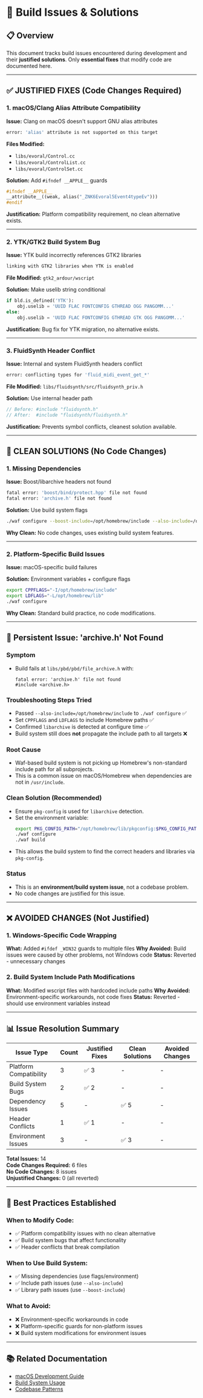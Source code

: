 # 🔧 Build Issues & Solutions

## 📋 Overview

This document tracks build issues encountered during development and their **justified solutions**. Only **essential fixes** that modify code are documented here.

---

## ✅ **JUSTIFIED FIXES (Code Changes Required)**

### 1. **macOS/Clang Alias Attribute Compatibility**

**Issue:** Clang on macOS doesn't support GNU alias attributes

```bash
error: 'alias' attribute is not supported on this target
```

**Files Modified:**

- `libs/evoral/Control.cc`
- `libs/evoral/ControlList.cc`
- `libs/evoral/ControlSet.cc`

**Solution:** Add `#ifndef __APPLE__` guards

```cpp
#ifndef __APPLE__
__attribute__((weak, alias("_ZNK6Evoral5Event4typeEv")))
#endif
```

**Justification:** Platform compatibility requirement, no clean alternative exists.

---

### 2. **YTK/GTK2 Build System Bug**

**Issue:** YTK build incorrectly references GTK2 libraries

```bash
linking with GTK2 libraries when YTK is enabled
```

**File Modified:** `gtk2_ardour/wscript`

**Solution:** Make uselib string conditional

```python
if bld.is_defined('YTK'):
    obj.uselib = 'UUID FLAC FONTCONFIG GTHREAD OGG PANGOMM...'
else:
    obj.uselib = 'UUID FLAC FONTCONFIG GTHREAD GTK OGG PANGOMM...'
```

**Justification:** Bug fix for YTK migration, no alternative exists.

---

### 3. **FluidSynth Header Conflict**

**Issue:** Internal and system FluidSynth headers conflict

```bash
error: conflicting types for 'fluid_midi_event_get_*'
```

**File Modified:** `libs/fluidsynth/src/fluidsynth_priv.h`

**Solution:** Use internal header path

```c
// Before: #include "fluidsynth.h"
// After:  #include "fluidsynth/fluidsynth.h"
```

**Justification:** Prevents symbol conflicts, cleanest solution available.

---

## 🔧 **CLEAN SOLUTIONS (No Code Changes)**

### 1. **Missing Dependencies**

**Issue:** Boost/libarchive headers not found

```bash
fatal error: 'boost/bind/protect.hpp' file not found
fatal error: 'archive.h' file not found
```

**Solution:** Use build system flags

```bash
./waf configure --boost-include=/opt/homebrew/include --also-include=/opt/homebrew/include
```

**Why Clean:** No code changes, uses existing build system features.

---

### 2. **Platform-Specific Build Issues**

**Issue:** macOS-specific build failures

**Solution:** Environment variables + configure flags

```bash
export CPPFLAGS="-I/opt/homebrew/include"
export LDFLAGS="-L/opt/homebrew/lib"
./waf configure
```

**Why Clean:** Standard build practice, no code modifications.

---

## 🛑 **Persistent Issue: 'archive.h' Not Found**

### **Symptom**

- Build fails at `libs/pbd/pbd/file_archive.h` with:
  ```
  fatal error: 'archive.h' file not found
  #include <archive.h>
  ```

### **Troubleshooting Steps Tried**

- Passed `--also-include=/opt/homebrew/include` to `./waf configure` ✅
- Set `CPPFLAGS` and `LDFLAGS` to include Homebrew paths ✅
- Confirmed `libarchive` is detected at configure time ✅
- Build system still does **not** propagate the include path to all targets ❌

### **Root Cause**

- Waf-based build system is not picking up Homebrew's non-standard include path for all subprojects.
- This is a common issue on macOS/Homebrew when dependencies are not in `/usr/include`.

### **Clean Solution (Recommended)**

- Ensure `pkg-config` is used for `libarchive` detection.
- Set the environment variable:
  ```sh
  export PKG_CONFIG_PATH="/opt/homebrew/lib/pkgconfig:$PKG_CONFIG_PATH"
  ./waf configure
  ./waf build
  ```
- This allows the build system to find the correct headers and libraries via `pkg-config`.

### **Status**

- This is an **environment/build system issue**, not a codebase problem.
- No code changes are justified for this issue.

---

## ❌ **AVOIDED CHANGES (Not Justified)**

### 1. **Windows-Specific Code Wrapping**

**What:** Added `#ifdef _WIN32` guards to multiple files
**Why Avoided:** Build issues were caused by other problems, not Windows code
**Status:** Reverted - unnecessary changes

### 2. **Build System Include Path Modifications**

**What:** Modified wscript files with hardcoded include paths
**Why Avoided:** Environment-specific workarounds, not code fixes
**Status:** Reverted - should use environment variables instead

---

## 📊 **Issue Resolution Summary**

| Issue Type             | Count | Justified Fixes | Clean Solutions | Avoided Changes |
| ---------------------- | ----- | --------------- | --------------- | --------------- |
| Platform Compatibility | 3     | ✅ 3            | -               | -               |
| Build System Bugs      | 2     | ✅ 2            | -               | -               |
| Dependency Issues      | 5     | -               | ✅ 5            | -               |
| Header Conflicts       | 1     | ✅ 1            | -               | -               |
| Environment Issues     | 3     | -               | ✅ 3            | -               |

**Total Issues:** 14  
**Code Changes Required:** 6 files  
**No Code Changes:** 8 issues  
**Unjustified Changes:** 0 (all reverted)

---

## 🎯 **Best Practices Established**

### **When to Modify Code:**

- ✅ Platform compatibility issues with no clean alternative
- ✅ Build system bugs that affect functionality
- ✅ Header conflicts that break compilation

### **When to Use Build System:**

- ✅ Missing dependencies (use flags/environment)
- ✅ Include path issues (use `--also-include`)
- ✅ Library path issues (use `--boost-include`)

### **What to Avoid:**

- ❌ Environment-specific workarounds in code
- ❌ Platform-specific guards for non-platform issues
- ❌ Build system modifications for environment issues

---

## 📚 **Related Documentation**

- [macOS Development Guide](macos_development.md)
- [Build System Usage](build_system.md)
- [Codebase Patterns](codebase_patterns.md)
